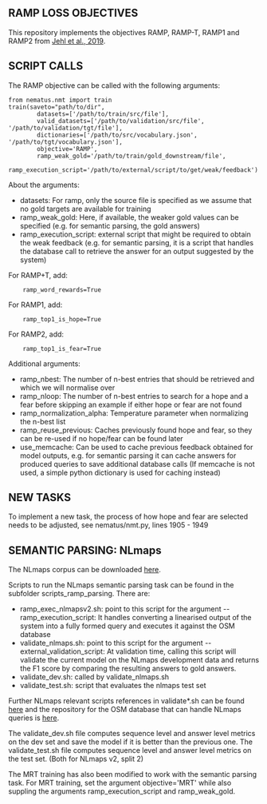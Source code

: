  RAMP LOSS OBJECTIVES
-----------------------
This repository implements the objectives RAMP, RAMP-T, RAMP1 and RAMP2 from [Jehl et al., 2019](TODO).

SCRIPT CALLS
------------
The RAMP objective can be called with the following arguments:

```
from nematus.nmt import train
train(saveto="path/to/dir",
        datasets=['/path/to/train/src/file'],
        valid_datasets=['/path/to/validation/src/file', '/path/to/validation/tgt/file'],
        dictionaries=['/path/to/src/vocabulary.json', '/path/to/tgt/vocabulary.json'],
        objective='RAMP',
        ramp_weak_gold='/path/to/train/gold_downstream/file',
        ramp_execution_script='/path/to/external/script/to/get/weak/feedback')
```

About the arguments:
 - datasets: For ramp, only the source file is specified as we assume that no gold targets are available for training
 - ramp_weak_gold: Here, if available, the weaker gold values can be specified (e.g. for semantic parsing, the gold answers)
 - ramp_execution_script: external script that might be required to obtain the weak feedback (e.g. for semantic parsing, it is a script that handles the database call to retrieve the answer for an output suggested by the system)

For RAMP+T, add:
```
    ramp_word_rewards=True
```

For RAMP1, add:
```
    ramp_top1_is_hope=True
```

For RAMP2, add:
```
    ramp_top1_is_fear=True
```

Additional arguments:
 - ramp_nbest: The number of n-best entries that should be retrieved and which we will normalise over
 - ramp_nloop: The number of n-best entries to search for a hope and a fear before skipping an example if either hope or fear are not found
 - ramp_normalization_alpha: Temperature parameter when normalizing the n-best list
 - ramp_reuse_previous: Caches previously found hope and fear, so they can be re-used if no hope/fear can be found later
 - use_memcache: Can be used to cache previous feedback obtained for model outputs, e.g. for semantic parsing it can cache answers for produced queries to save additional database calls (If memcache is not used, a simple python dictionary is used for caching instead)
 
NEW TASKS
------------
To implement a new task, the process of how hope and fear are selected needs to be adjusted, see nematus/nmt.py, lines 1905 - 1949
 
SEMANTIC PARSING: NLmaps
------------
The NLmaps corpus can be downloaded [here](https://www.cl.uni-heidelberg.de/statnlpgroup/nlmaps/).

Scripts to run the NLmaps semantic parsing task can be found in the subfolder scripts_ramp_parsing. There are:

 - ramp_exec_nlmapsv2.sh: point to this script for the argument --ramp_execution_script: It handles converting a linearised output of the system into a fully formed query and executes it against the OSM database
 - validate_nlmaps.sh: point to this script for the argument --external_validation_script: At validation time, calling this script will validate the current model on the NLmaps development data and returns the F1 score by comparing the resulting answers to gold answers.
 - validate_dev.sh: called by validate_nlmaps.sh
 - validate_test.sh: script that evaluates the nlmaps test set
 
Further NLmaps relevant scripts references in validate*.sh can be found [here](https://github.com/carhaas/scripts_nlmaps) and the repository for the OSM database that can handle NLmaps queries is [here](https://github.com/carhaas/overpass-nlmaps).

The validate_dev.sh file computes sequence level and answer level metrics on the dev set and save the model if it is better than the previous one.
The validate_test.sh file computes sequence level and answer level metrics on the test set.
(Both for NLmaps v2, split 2)

The MRT training has also been modified to work with the semantic parsing task. For MRT training, set the argument objective='MRT' while also suppling the arguments ramp_execution_script and ramp_weak_gold.